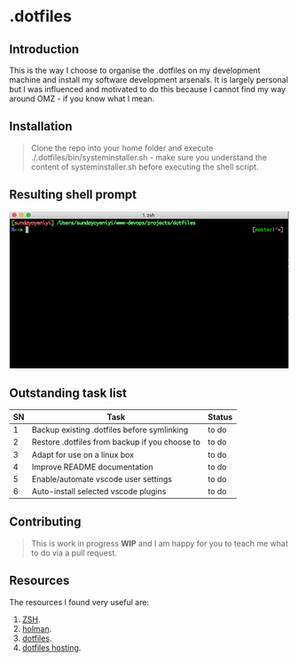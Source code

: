 # .dotfiles

## Introduction

This is the way I choose to organise the .dotfiles on my development machine and install my software development arsenals.  It is largely personal but I was influenced and motivated to do this because I cannot find my way around OMZ - if you know what I mean.

## Installation

 > Clone the repo into your home folder and execute ./.dotfiles/bin/systeminstaller.sh - make sure you understand the content of systeminstaller.sh before executing the shell script.

## Resulting shell prompt

![shell prompt](/assets/my-shell-prompt.png)

## Outstanding task list

| SN | Task | Status |
|----|------|--------|
|1  | Backup existing .dotfiles before symlinking | to do |
|2  | Restore .dotfiles from backup if you choose to | to do |
|3  | Adapt for use on a linux box | to do |
|4  | Improve README documentation | to do |
|5  | Enable/automate vscode user settings | to do |
|6  | Auto-install selected vscode plugins | to do |

## Contributing

> This is work in progress **WIP** and I am happy for you to teach me what to do via a pull request.

## Resources

The resources I found very useful are:

1. [ZSH](http://zsh.sourceforge.net).
1. [holman](http://zachholman.com/2010/08/dotfiles-are-meant-to-be-forked/).
1. [dotfiles](https://dotfiles.github.io/).
1. [dotfiles hosting](http://www.dotfiles.org/).